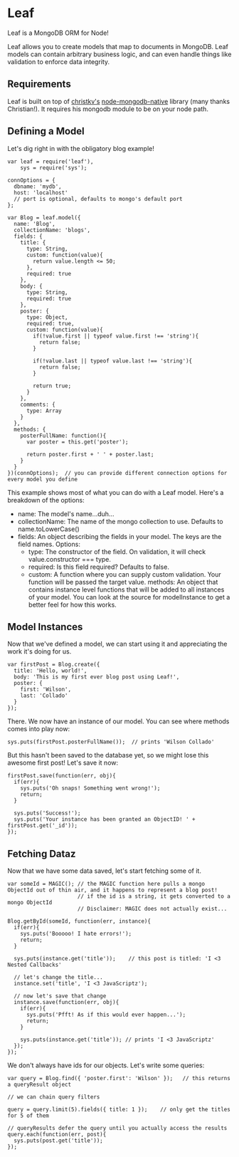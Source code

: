 # Leaf

  Leaf is a MongoDB ORM for Node!

  Leaf allows you to create models that map to documents in MongoDB. Leaf models can contain arbitrary business logic, and can even handle things like validation to enforce data integrity.

## Requirements

  Leaf is built on top of [christkv's][christkv] [node-mongodb-native][mongodb-native] library (many thanks Christian!). It requires his mongodb module to be on your node path.

## Defining a Model

  Let's dig right in with the obligatory blog example!

    var leaf = require('leaf'),
        sys = require('sys');

    connOptions = {
      dbname: 'mydb',
      host: 'localhost'
      // port is optional, defaults to mongo's default port
    };

    var Blog = leaf.model({
      name: 'Blog',
      collectionName: 'blogs',
      fields: {
        title: {
          type: String,
          custom: function(value){
            return value.length <= 50;
          },
          required: true
        },
        body: {
          type: String,
          required: true
        },
        poster: {
          type: Object,
          required: true,
          custom: function(value){
            if(!value.first || typeof value.first !== 'string'){
              return false;
            }

            if(!value.last || typeof value.last !== 'string'){
              return false;
            }

            return true;
          }
        },
        comments: {
          type: Array
        }
      },
      methods: {
        posterFullName: function(){
          var poster = this.get('poster');

          return poster.first + ' ' + poster.last;
        }
      }
    })(connOptions);  // you can provide different connection options for every model you define

  This example shows most of what you can do with a Leaf model. Here's a breakdown of the options:

- name: The model's name...duh...
- collectionName: The name of the mongo collection to use. Defaults to name.toLowerCase()
- fields: An object describing the fields in your model. The keys are the field names. Options:
  + type: The constructor of the field. On validation, it will check value.constructor === type.
  + required: Is this field required? Defaults to false.
  + custom: A function where you can supply custom validation. Your function will be passed the target value.
 methods: An object that contains instance level functions that will be added to all instances of your model. You can look at the source for modelInstance to get a better feel for how this works.

## Model Instances

  Now that we've defined a model, we can start using it and appreciating the work it's doing for us.

    var firstPost = Blog.create({
      title: 'Hello, world!',
      body: 'This is my first ever blog post using Leaf!',
      poster: {
        first: 'Wilson',
        last: 'Collado'
      }
    });

  There. We now have an instance of our model. You can see where methods comes into play now:

    sys.puts(firstPost.posterFullName());  // prints 'Wilson Collado'

  But this hasn't been saved to the database yet, so we might lose this awesome first post! Let's save it now:

    firstPost.save(function(err, obj){
      if(err){
        sys.puts('Oh snaps! Something went wrong!');
        return;
      }

      sys.puts('Success!');
      sys.puts('Your instance has been granted an ObjectID! ' + firstPost.get('_id'));
    });

## Fetching Dataz

  Now that we have some data saved, let's start fetching some of it.

    var someId = MAGIC(); // the MAGIC function here pulls a mongo ObjectId out of thin air, and it happens to represent a blog post!
                          // if the id is a string, it gets converted to a mongo ObjectId
                          // Disclaimer: MAGIC does not actually exist...

    Blog.getById(someId, function(err, instance){
      if(err){
        sys.puts('Booooo! I hate errors!');
        return;
      }

      sys.puts(instance.get('title'));    // this post is titled: 'I <3 Nested Callbacks'

      // let's change the title...
      instance.set('title', 'I <3 JavaScriptz');

      // now let's save that change
      instance.save(function(err, obj){
        if(err){
          sys.puts('Pfft! As if this would ever happen...');
          return;
        }

        sys.puts(instance.get('title')); // prints 'I <3 JavaScriptz'
      });
    });

  We don't always have ids for our objects. Let's write some queries:

    var query = Blog.find({ 'poster.first': 'Wilson' });   // this returns a queryResult object

    // we can chain query filters

    query = query.limit(5).fields({ title: 1 });    // only get the titles for 5 of them

    // queryResults defer the query until you actually access the results
    query.each(function(err, post){
      sys.puts(post.get('title'));
    });

[christkv]: http://github.com/christkv
[mongodb-native]: http://github.com/christkv/node-mongodb-native
